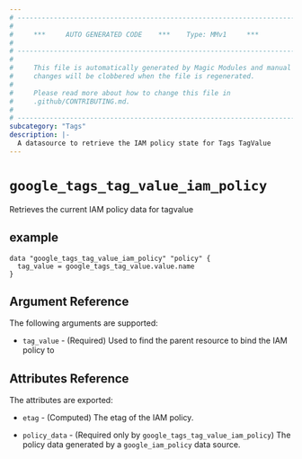 ```yaml
---
# ----------------------------------------------------------------------------
#
#     ***     AUTO GENERATED CODE    ***    Type: MMv1     ***
#
# ----------------------------------------------------------------------------
#
#     This file is automatically generated by Magic Modules and manual
#     changes will be clobbered when the file is regenerated.
#
#     Please read more about how to change this file in
#     .github/CONTRIBUTING.md.
#
# ----------------------------------------------------------------------------
subcategory: "Tags"
description: |-
  A datasource to retrieve the IAM policy state for Tags TagValue
---
```



# `google_tags_tag_value_iam_policy`
Retrieves the current IAM policy data for tagvalue


## example

```hcl
data "google_tags_tag_value_iam_policy" "policy" {
  tag_value = google_tags_tag_value.value.name
}
```

## Argument Reference

The following arguments are supported:

* `tag_value` - (Required) Used to find the parent resource to bind the IAM policy to

## Attributes Reference

The attributes are exported:

* `etag` - (Computed) The etag of the IAM policy.

* `policy_data` - (Required only by `google_tags_tag_value_iam_policy`) The policy data generated by
  a `google_iam_policy` data source.
